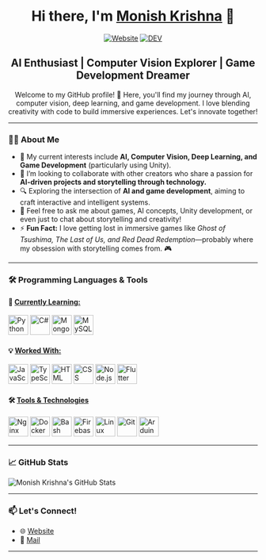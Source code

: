 <h1 align="center"> Hi there, I'm <a href="https://monishkrishna2009.github.io/Portfolio/">Monish Krishna</a> 👋 </h1>

<div align="center">

[![Website](https://img.shields.io/website?label=Monish+Website&style=for-the-badge&url=https%3A%2F%2Fgithub.com%2Fmonishkrishna2009)]([https://github.com/monishkrishna2009](https://monishkrishna2009.github.io/Portfolio/))
[![DEV](https://img.shields.io/badge/DEV-12100E?style=for-the-badge&logo=dev.to&logoColor=white)](https://dev.to/monish_krishna_159)

</div>

<h2 align="center"> AI Enthusiast | Computer Vision Explorer | Game Development Dreamer </h2>

<p align="center">Welcome to my GitHub profile! 🌟 Here, you'll find my journey through AI, computer vision, deep learning, and game development. I love blending creativity with code to build immersive experiences. Let's innovate together!</p>

---

### 👨‍💻 About Me
- 🧠 My current interests include **AI, Computer Vision, Deep Learning, and Game Development** (particularly using Unity).  
- 🌌 I’m looking to collaborate with other creators who share a passion for **AI-driven projects and storytelling through technology.**  
- 🔍 Exploring the intersection of **AI and game development**, aiming to craft interactive and intelligent systems.  
- 💬 Feel free to ask me about games, AI concepts, Unity development, or even just to chat about storytelling and creativity!  
- ⚡ **Fun Fact:** I love getting lost in immersive games like *Ghost of Tsushima, The Last of Us, and Red Dead Redemption*—probably where my obsession with storytelling comes from. 🎮  

---

### 🛠️ Programming Languages & Tools

#### 🌱 <ins>Currently Learning:</ins>
<div align="left">
  <img src="https://cdn.jsdelivr.net/gh/devicons/devicon/icons/python/python-original.svg" height="40" alt="Python"/> 
  <img src="https://cdn.jsdelivr.net/gh/devicons/devicon/icons/csharp/csharp-original.svg" height="40" alt="C#"/>
  <img src="https://cdn.jsdelivr.net/gh/devicons/devicon/icons/mongodb/mongodb-original.svg" height="40" alt="MongoDB"/>
  <img src="https://cdn.jsdelivr.net/gh/devicons/devicon/icons/mysql/mysql-original.svg" height="40" alt="MySQL"/>
</div>

#### 💡 <ins>Worked With:</ins>
<div align="left">
  <!-- Languages & Frameworks -->
  <img src="https://cdn.jsdelivr.net/gh/devicons/devicon/icons/javascript/javascript-original.svg" height="40" alt="JavaScript"/>
  <img src="https://cdn.jsdelivr.net/gh/devicons/devicon/icons/typescript/typescript-original.svg" height="40" alt="TypeScript"/>
  <img src="https://cdn.jsdelivr.net/gh/devicons/devicon/icons/html5/html5-original.svg" height="40" alt="HTML"/>
  <img src="https://cdn.jsdelivr.net/gh/devicons/devicon/icons/css3/css3-original.svg" height="40" alt="CSS"/>
  <img src="https://cdn.jsdelivr.net/gh/devicons/devicon/icons/nodejs/nodejs-original.svg" height="40" alt="Node.js"/>
  <img src="https://cdn.jsdelivr.net/gh/devicons/devicon/icons/flutter/flutter-original.svg" height="40" alt="Flutter"/>
</div>

#### 🛠️ <ins>Tools & Technologies</ins>
<div align="left">
  <!-- Tools & Technologies -->
  <img src="https://cdn.jsdelivr.net/gh/devicons/devicon/icons/nginx/nginx-original.svg" height="40" alt="Nginx"/>
  <img src="https://cdn.jsdelivr.net/gh/devicons/devicon/icons/docker/docker-original.svg" height="40" alt="Docker"/>
  <img src="https://cdn.jsdelivr.net/gh/devicons/devicon/icons/bash/bash-original.svg" height="40" alt="Bash"/>
  <img src="https://cdn.jsdelivr.net/gh/devicons/devicon/icons/firebase/firebase-plain.svg" height="40" alt="Firebase"/>
  <img src="https://cdn.jsdelivr.net/gh/devicons/devicon/icons/linux/linux-original.svg" height="40" alt="Linux"/>
  <img src="https://cdn.jsdelivr.net/gh/devicons/devicon/icons/git/git-original.svg" height="40" alt="Git"/>
  <img src="https://cdn.jsdelivr.net/gh/devicons/devicon/icons/arduino/arduino-original.svg" height="40" alt="Arduino"/>
</div>

---

### 📈 GitHub Stats
<div align="left">
  <img src="https://gstats.monishkrishna.com/api?username=monishkrishna2009&show_icons=true&include_all_commits=true&count_private=true&theme=dark&text_color=fff" alt="Monish Krishna's GitHub Stats" />
</div>

---

### 📫 Let's Connect!
- 🌐 [Website](https://monishkrishna2009.github.io/Portfolio/)  
- 📧 [Mail](mailto:monishkrishna951@gmail.com)  

---

